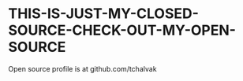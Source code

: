 # THIS-IS-JUST-MY-CLOSED-SOURCE-CHECK-OUT-MY-OPEN-SOURCE
Open source profile is at github.com/tchalvak
